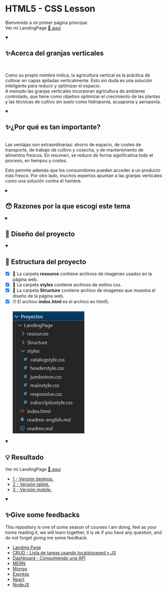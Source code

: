 # HTML5 - CSS Lesson
Bienvenido a mi primer página principal.
<br>
Ver mi LandingPage <a href="https://edwincruz13.github.io/LandingPage/">🔗 aqui</a>

<details open="">
  <summary><h2>✨Acerca del granjas verticales</h2></summary>
  <br>
<p dir="auto"> 
    Como su propio nombre indica, la agricultura vertical es la práctica de cultivar en capas apiladas verticalmente. Esto sin duda es una solución inteligente para reducir y optimizar el espacio.
    <br>
    A menudo las granjas verticales incorporan agricultura de ambiente controlado, que tiene como objetivo optimizar el crecimiento de las plantas y las técnicas de cultivo sin suelo como hidroponía, acuaponia y aeroponía.
</p>
</details>


<details open="">
  <summary><h2>✨¿Por qué es tan importante?</h2></summary>
<p dir="auto">
  </br>
  Las ventajas son extraordinarias: ahorro de espacio, de costes de transporte, de trabajo de cultivo y cosecha, y de mantenimiento de alimentos frescos. En resumen, se reduce de forma significativa todo el proceso, en tiempos y costes.

  Esto permite además que los consumidores puedan acceder a un producto más fresco. Por otro lado, muchos expertos apuntan a las granjas verticales como una solución contra el hambre.
</p>
</details>

<details close="">
  <summary><h2>😯  Razones por la que escogí este tema</h2></summary>
  <br>
<p dir="auto"> 
    Hoy en día cultivar en diversos espacios urbanos y pre-urbanos es una alternativa viable gracias a los avances tecnológicos. La adopción de dichos avances es la clave para hacer que el futuro de la producción de alimentos sea una práctica sostenible en el tiempo.
    <br>  
    La innovación tecnológica constituye una herramienta fundamental para la consolidación de la agricultura de precisión, la cual reviste de muchos elementos y estos a su vez hacen que el desarrollo de las granjas verticales sea una realidad en el contexto actual de muchos países.
    <br>
    New Begin es una empresa ficticia que ofrece información y herramientas acerca del tema.
    <img src="https://github.com/EdwinCruz13/LandingPage/blob/master/resources/4.webp?raw=true" />
</p>
</details>

<details close="">
  <summary><h2>📁 Diseño del proyecto</h2></summary>
  <br>
<p dir="auto"> 
    <img src="https://github.com/EdwinCruz13/LandingPage/blob/master/Structure/webstructure.png?raw=true" />
</p>
</details>

<details open="">
  <summary><h2>🚀 Estructura del proyecto</h2></summary>
<p dir="auto"> 

- [x] 📁 La carpeta <b>resource</b> contiene archivos de imagenes usados en la página web.
  <br>
- [x] 📁 La carpeta <b>styles</b> contiene archivos de estilos css.
  <br>
- [x] 📁 La carpeta <b>Structure</b> contiene archivo de imagenes que muestra el diseño de la página web.
  <br>
- [x] 🗎  El archivo <b>index.html</b> es el archivo en html5.
  <br><br>
  <img src="https://github.com/EdwinCruz13/LandingPage/blob/master/Structure/content.png?raw=true" />
            
</p>
</details>

<details open="">
  <summary><h2>💡 Resultado</h2></summary>
<p dir="auto"> 
  Ver mi LandingPage <a href="https://edwincruz13.github.io/LandingPage/">🔗 aqui</a>
  <br>
  <ul>
    <li><a href="https://github.com/EdwinCruz13/LandingPage/blob/master/Structure/1-desktop.png">1 - Versión desktop.</a></li>
    <li><a href="https://github.com/EdwinCruz13/LandingPage/blob/master/Structure/2-tablet.png">2 - Versión tablet.</a></li>
    <li><a href="https://github.com/EdwinCruz13/LandingPage/blob/master/Structure/3-mobile.png">3 - Versión mobile.</a></li>
  </ul>        
</p>
</details>


<details open="">
  <summary><h2>✨Give some feedbacks</h2></summary>
<p dir="auto">
  This repository is one of some season of courses I am doing, feel as your home reading it, we will learn together, it is ok if you have any question, and do not forget giving me some feedback.
  </br>
  <ul>
    <li><a href="https://github.com/EdwinCruz13/LandingPage/">Landing Page</a></li>
    <li><a href="https://github.com/EdwinCruz13/Ucamp-Crud">CRUD - Lista de tareas usando localstoraged y JS</a></li>
    <li><a href="https://github.com/EdwinCruz13/Ucamp-Dashboard/">Dashboard - Consumiendo una API</a></li>
    <li><a href="https://github.com/EdwinCruz13/MERN">MERN</a></li>
    <li><a href="#">Mongo</a></li>
    <li><a href="#">Express</a></li>
    <li><a href="#">React</a></li>
    <li><a href="https://github.com/EdwinCruz13/NodeJS-Lesson">NodeJS</a></li>
  </ul>

</p>
</details>